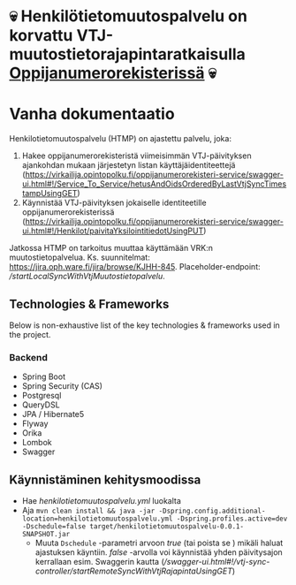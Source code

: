 # 💀 Henkilötietomuutospalvelu on korvattu VTJ-muutostietorajapintaratkaisulla [Oppijanumerorekisterissä](https://github.com/Opetushallitus/oppijanumerorekisteri/blob/master/oppijanumerorekisteri-service/src/main/java/fi/vm/sade/oppijanumerorekisteri/services/VtjMuutostietoService.java) 💀

# Vanha dokumentaatio

Henkilotietomuutospalvelu (HTMP) on ajastettu palvelu, joka:

 1. Hakee oppijanumerorekisteristä viimeisimmän VTJ-päivityksen ajankohdan mukaan järjestetyn listan käyttäjäidentiteettejä (https://virkailija.opintopolku.fi/oppijanumerorekisteri-service/swagger-ui.html#!/Service_To_Service/hetusAndOidsOrderedByLastVtjSyncTimestampUsingGET)
 1. Käynnistää VTJ-päivityksen jokaiselle identiteetille oppijanumerorekisterissä (https://virkailija.opintopolku.fi/oppijanumerorekisteri-service/swagger-ui.html#!/Henkilot/paivitaYksilointitiedotUsingPUT)
 
Jatkossa HTMP on tarkoitus muuttaa käyttämään VRK:n muutostietopalvelua. Ks. suunnitelmat: https://jira.oph.ware.fi/jira/browse/KJHH-845. Placeholder-endpoint: _/startLocalSyncWithVtjMuutostietopalvelu_.

## Technologies & Frameworks

Below is non-exhaustive list of the key technologies & frameworks used in the project.

### Backend

* Spring Boot
* Spring Security (CAS)
* Postgresql
* QueryDSL
* JPA / Hibernate5
* Flyway
* Orika
* Lombok
* Swagger

## Käynnistäminen kehitysmoodissa

 * Hae _henkilotietomuutospalvelu.yml_ luokalta
 * Aja `mvn clean install && java -jar -Dspring.config.additional-location=henkilotietomuutospalvelu.yml -Dspring.profiles.active=dev -Dschedule=false target/henkilotietomuutospalvelu-0.0.1-SNAPSHOT.jar`
   * Muuta `Dschedule` -parametri arvoon _true_ (tai poista se ) mikäli haluat ajastuksen käyntiin. _false_ -arvolla voi käynnistää yhden päivitysajon kerrallaan esim. Swaggerin kautta (_/swagger-ui.html#!/vtj-sync-controller/startRemoteSyncWithVtjRajapintaUsingGET_)
